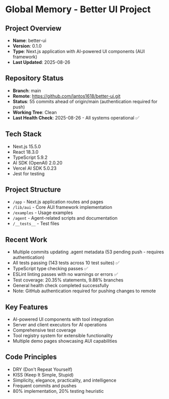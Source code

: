 # Global Memory - Better UI Project

## Project Overview
- **Name**: better-ui
- **Version**: 0.1.0
- **Type**: Next.js application with AI-powered UI components (AUI framework)
- **Last Updated**: 2025-08-26

## Repository Status
- **Branch**: main
- **Remote**: https://github.com/lantos1618/better-ui.git
- **Status**: 55 commits ahead of origin/main (authentication required for push)
- **Working Tree**: Clean
- **Last Health Check**: 2025-08-26 - All systems operational ✅

## Tech Stack
- Next.js 15.5.0
- React 18.3.0
- TypeScript 5.9.2
- AI SDK (OpenAI) 2.0.20
- Vercel AI SDK 5.0.23
- Jest for testing

## Project Structure
- `/app` - Next.js application routes and pages
- `/lib/aui` - Core AUI framework implementation
- `/examples` - Usage examples
- `/agent` - Agent-related scripts and documentation
- `/__tests__` - Test files

## Recent Work
- Multiple commits updating .agent metadata (53 pending push - requires authentication)
- All tests passing (143 tests across 10 test suites) ✅
- TypeScript type checking passes ✅
- ESLint linting passes with no warnings or errors ✅
- Test coverage: 20.35% statements, 9.88% branches
- General health check completed successfully
- Note: GitHub authentication required for pushing changes to remote

## Key Features
- AI-powered UI components with tool integration
- Server and client executors for AI operations
- Comprehensive test coverage
- Tool registry system for extensible functionality
- Multiple demo pages showcasing AUI capabilities

## Code Principles
- DRY (Don't Repeat Yourself)
- KISS (Keep It Simple, Stupid)
- Simplicity, elegance, practicality, and intelligence
- Frequent commits and pushes
- 80% implementation, 20% testing heuristic
